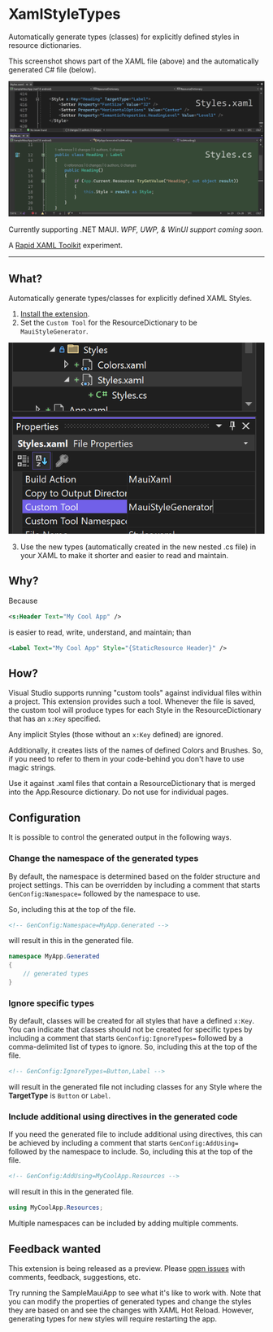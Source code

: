 # XamlStyleTypes

Automatically generate types (classes) for explicitly defined styles in resource dictionaries.

This screenshot shows part of the XAML file (above) and the automatically generated C# file (below).

![screenshot showing a style and the accompanying generated class](./assets/Style-and-generated-class.png)

Currently supporting .NET MAUI. _WPF, UWP, & WinUI support coming soon._

A [Rapid XAML Toolkit](https://github.com/mrlacey/rapid-xaml-toolkit) experiment.

---

## What?

Automatically generate types/classes for explicitly defined XAML Styles.

1. [Install the extension](https://marketplace.visualstudio.com/items?itemName=MattLaceyLtd.XamlStyleTypes).
2. Set the `Custom Tool` for the ResourceDictionary to be `MauiStyleGenerator`.

![screenshot showing the custom tool being specified](./assets/custom-tool.png)

3. Use the new types (automatically created in the new nested .cs file) in your XAML to make it shorter and easier to read and maintain.

## Why?

Because

```xml
<s:Header Text="My Cool App" />
```

is easier to read, write, understand, and maintain; than

```xml
<Label Text="My Cool App" Style="{StaticResource Header}" />
```

## How?

Visual Studio supports running "custom tools" against individual files within a project. This extension provides such a tool. Whenever the file is saved, the custom tool will produce types for each Style in the ResourceDictionary that has an `x:Key` specified.

Any implicit Styles (those without an `x:Key` defined) are ignored.

Additionally, it creates lists of the names of defined Colors and Brushes. So, if you need to refer to them in your code-behind you don't have to use magic strings.

Use it against .xaml files that contain a ResourceDictionary that is merged into the App.Resource dictionary. Do not use for individual pages.

## Configuration

It is possible to control the generated output in the following ways.

### Change the namespace of the generated types

By default, the namespace is determined based on the folder structure and project settings. This can be overridden by including a comment that starts `GenConfig:Namespace=` followed by the namespace to use.

So, including this at the top of the file.

```xml
<!-- GenConfig:Namespace=MyApp.Generated -->
```

will result in this in the generated file.

```cs
namespace MyApp.Generated
{
    // generated types
}
```

### Ignore specific types

By default, classes will be created for all styles that have a defined `x:Key`. You can indicate that classes should not be created for specific types by including a comment that starts `GenConfig:IgnoreTypes=` followed by a comma-delimited list of types to ignore.
So, including this at the top of the file.

```xml
<!-- GenConfig:IgnoreTypes=Button,Label -->
```

will result in the generated file not including classes for any Style where the **TargetType** is `Button` or `Label`.

### Include additional using directives in the generated code

If you need the generated file to include additional using directives, this can be achieved by including a comment that starts `GenConfig:AddUsing=` followed by the namespace to include.
So, including this at the top of the file.

```xml
<!-- GenConfig:AddUsing=MyCoolApp.Resources -->
```

will result in this in the generated file.

```cs
using MyCoolApp.Resources;
```

Multiple namespaces can be included by adding multiple comments.

## Feedback wanted

This extension is being released as a preview. Please [open issues](https://github.com/mrlacey/XamlStyleTypes/issues) with comments, feedback, suggestions, etc.

Try running the SampleMauiApp to see what it's like to work with. Note that you can modify the properties of generated types and change the styles they are based on and see the changes with XAML Hot Reload. However, generating types for new styles will require restarting the app.
